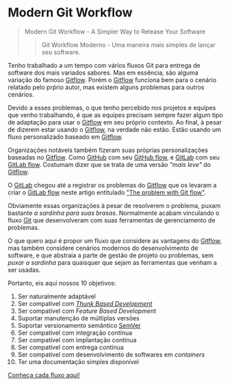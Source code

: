 # Modern Git Workflow

> Modern Git Workflow - A Simpler Way to Release Your Software
>> Git Workflow Moderno - Uma maneira mais simples de lançar seu software.

Tenho trabalhado a um tempo com vários fluxos Git para entrega de software
dos mais variados sabores. Mas em essência, são alguma variação do famoso
[Gitflow][gitflow]. Porém o [Gitflow][gitflow] funciona bem para o cenário relatado
pelo prṕrio autor, mas existem alguns problemas para outros cenários.

Devido a esses problemas, o que tenho percebido nos projetos e equipes que
venho trabalhando, é que as equipes precisam sempre fazer algum tipo de
adaptação para usar o [Gitflow][gitflow] em seu próprio contexto. Ao final,
à pesar de dizerem estar usando o [Gitflow][gitflow], na verdade não estão.
Estão usando um fluxo personalizado baseado em [Gitflow][gitflow].

Organizações notáveis também fizeram suas próprias personalizações baseadas
no [Gitflow][gitflow]. Como [GitHub][github] com seu [GitHub flow][githubflow], e
[GitLab][gitlab] com seu [GitLab flow][gitlabflow]. Costumam dizer que se
trata de uma versão _"mais leve"_ do [Gitflow][gitflow].

O [GitLab][gitlab] chegou até a registrar os problemas do [Gitflow][gitflow]
que os levaram a criar o [GitLab flow][gitlabflow] neste artigo entitulado
["The problem with Git flow"][thegitflowproblem].

Obviamente essas organizações à pesar de resolverem o problema, puxam
bastante _a sardinha para suas brasas_. Normalmente acabam vinculando o fluxo
[Git][git] que desenvolveram com suas ferramentas de gerenciamento de problemas.

O que quero aqui é propor um fluxo que considere as vantagens do [Gitflow][gitflow],
mas também considere cenários modernos do desenvolvimento de software, e que
abstraia a parte de gestão de projeto ou problemas, sem _puxar a sardinha_
para quaisquer que sejam as ferramentas que venham a ser usadas.

Portanto, eis aqui nossos 10 objetivos:

1. Ser naturalmente adaptável
2. Ser compatível com [_Thunk Based Development_][thunkbased]
3. Ser compatível com _Feature Based Development_
4. Suportar manutenção de múltiplas versões
5. Suportar versionamento semântico [SemVer][semver]
6. Ser compatível com integração contínua
7. Ser compatível com implantação contínua
8. Ser compatível com entrega contínua 
9. Ser compatível com desenvolvimento de softwares em _containers_
10. Ter uma documentação simples disponível

[Conheça cada fluxo aqui!](flows.md)


<!-- links -->
[git]: https://git-scm.com
[gitflow]: https://danielkummer.github.io/git-flow-cheatsheet/
[github]: https://github.com/about
[githubflow]: https://docs.github.com/en/get-started/using-github/github-flow
[gitlab]: https://about.gitlab.com
[gitlabflow]: https://about.gitlab.com/topics/version-control/what-is-gitlab-flow/
[thegitflowproblem]: https://about.gitlab.com/blog/what-is-gitlab-flow/
[semver]: https://semver.org
[thunkbased]: https://trunkbaseddevelopment.com

